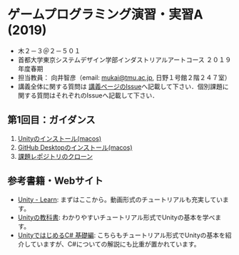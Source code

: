 # ゲームプログラミング演習・実習A (2019)
- 木２－３＠２－５０１
- 首都大学東京システムデザイン学部インダストリアルアートコース ２０１９年度春期
- 担当教員： 向井智彦（email: mukai@tmu.ac.jp, 日野１号館２階２４７室）
- 講義全体に関する質問は [講義ページのIssue](https://github.com/MukaiClass/Game-Programming-A/issues)へ記載して下さい．個別課題に関する質問はそれぞれのIssueへ記載して下さい．

## 第1回目：ガイダンス
1. [Unityのインストール(macos)](../../wiki/Unityのインストール(macos))
2. [GitHub Desktopのインストール(macos)](../../wiki/GitHubDesktopのインストール(macos))
3. [課題レポジトリのクローン](../../課題レポジトリのクローン)

## 参考書籍・Webサイト
- [Unity - Learn](https://unity3d.com/jp/learn): まずはここから。動画形式のチュートリアルも充実しています。
- [Unityの教科書](https://www.sbcr.jp/products/4797397659.html): わかりやすいチュートリアル形式でUnityの基本を学べます。
- [UnityではじめるC# 基礎編](http://www7b.biglobe.ne.jp/~robe/cpphtml/): こちらもチュートリアル形式でUnityの基本を紹介していますが、C#についての解説にも比重が置かれています。

